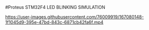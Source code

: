 #Proteus STM32F4 LED BLINKING SIMULATION

https://user-images.githubusercontent.com/76009919/167080148-1f1045d9-395e-47bd-843c-6871cb42fa6f.mp4


